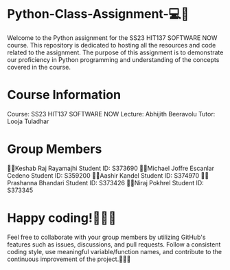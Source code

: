 # Python-Class-Assignment-💻🚀
Welcome to the Python assignment for the SS23 HIT137 SOFTWARE NOW course. This repository is dedicated to hosting all the resources and code related to the assignment. The purpose of this assignment is to demonstrate our proficiency in Python programming and understanding of the concepts covered in the course.

# Course Information
Course: SS23 HIT137 SOFTWARE NOW
Lecture: Abhijith Beeravolu
Tutor: Looja Tuladhar

# Group Members
🧑‍💻Keshab Raj Rayamajhi Student ID: S373690
🧑‍💻Michael Joffre Escanlar Cedeno Student ID: S359200
🧑‍💻Aashir Kandel Student ID: S374970
🧑‍💻Prashanna Bhandari Student ID: S373426
🧑‍💻Niraj Pokhrel Student ID: S373345

# Happy coding!🚀🧑‍💻

Feel free to collaborate with your group members by utilizing GitHub's features such as issues, discussions, and pull requests. Follow a consistent coding style, use meaningful variable/function names, and contribute to the continuous improvement of the project.🚀🧑‍💻
